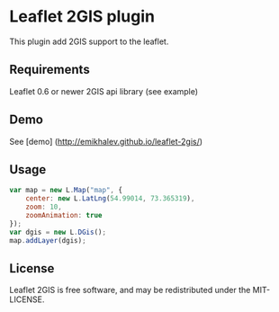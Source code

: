 Leaflet 2GIS plugin
===================
This plugin add 2GIS support to the leaflet.

## Requirements
Leaflet 0.6 or newer
2GIS api library (see example)

## Demo
See [demo] (http://emikhalev.github.io/leaflet-2gis/)

## Usage
```javascript
var map = new L.Map("map", {
	center: new L.LatLng(54.99014, 73.365319), 
	zoom: 10,
	zoomAnimation: true 
});
var dgis = new L.DGis();
map.addLayer(dgis);
```

## License
Leaflet 2GIS is free software, and may be redistributed under the MIT-LICENSE.
